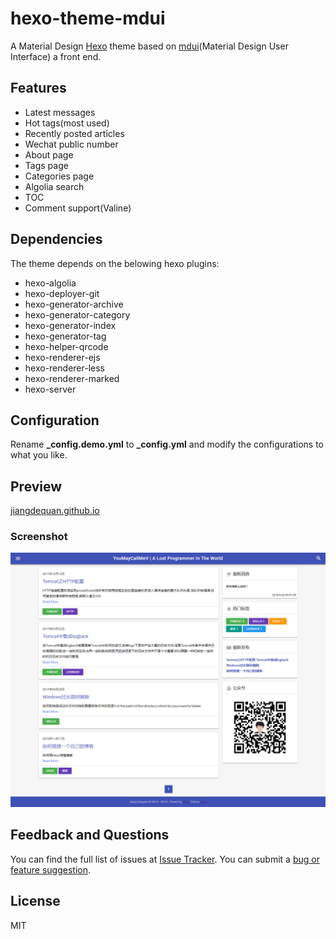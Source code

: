 # hexo-theme-mdui
A Material Design [Hexo](https://hexo.io/) theme based on [mdui](https://www.mdui.org/)(Material Design User Interface) a front end.

## Features
* Latest messages
* Hot tags(most used)
* Recently posted articles
* Wechat public number
* About page
* Tags page
* Categories page
* Algolia search
* TOC
* Comment support(Valine)

## Dependencies
The theme depends on the belowing hexo plugins:
* hexo-algolia
* hexo-deployer-git
* hexo-generator-archive
* hexo-generator-category
* hexo-generator-index
* hexo-generator-tag
* hexo-helper-qrcode
* hexo-renderer-ejs
* hexo-renderer-less
* hexo-renderer-marked
* hexo-server

## Configuration
Rename **_config.demo.yml** to **_config.yml** and modify the configurations to what you like.

## Preview
[jiangdequan.github.io](https://jiangdequan.github.io/)

### Screenshot
![Alt text](./doc/jiangdequan.github.io.png)

## Feedback and Questions
You can find the full list of issues at [Issue Tracker](https://github.com/jiangdequan/hexo-theme-mdui/issues). You can submit a [bug or feature suggestion](https://github.com/jiangdequan/hexo-theme-mdui/issues/new).

## License
MIT